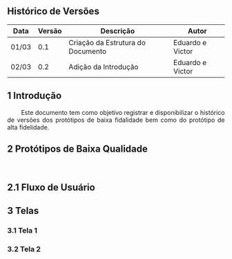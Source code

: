 ## Histórico de Versões

Data|Versão|Descrição|Autor
-|-|-|-
01/03|0.1|Criação da Estrutura do Documento|Eduardo e Victor|
02/03|0.2|Adição da Introdução|Eduardo e Victor|


## 1 <a name="1">Introdução</a>

 <p align = "justify"> &emsp;&emsp; Este documento tem como objetivo registrar e disponibilizar o histórico de versões dos protótipos de baixa fidalidade bem como do protótipo de alta fidelidade.</p>

## 2 <a name="2">Protótipos de Baixa Qualidade</a>

 <p align = "justify"> &emsp;&emsp;   </p>

## 2.1 <a name="2.1">Fluxo de Usuário</a>


## 3 <a name="3">Telas</a>

### 3.1 <a name="3.1">Tela 1</a>


### 3.2 <a name="3.2">Tela 2</a>


